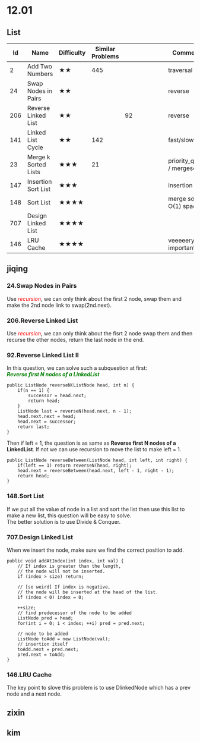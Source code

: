 # 12.01

## List
| Id  | Name                 | Difficulty | Similar Problems |   |   |   |   |   |   | Comments                   |
|-----|----------------------|------------|------------------|---|---|---|---|---|---|----------------------------|
| 2   | Add Two Numbers      | ★★         | 445              |   |   |   |   |   |   | traversal                  |
| 24  | Swap Nodes in Pairs  | ★★         |                  |   |   |   |   |   |   | reverse                    |
| 206 | Reverse Linked List  | ★★         |                  |92 |   |   |   |   |   | reverse                    |
| 141 | Linked List Cycle    | ★★         | 142              |   |   |   |   |   |   | fast/slow                  |
| 23  | Merge k Sorted Lists | ★★★        | 21               |   |   |   |   |   |   | priority_queue / mergesort |
| 147 | Insertion Sort List  | ★★★        |                  |   |   |   |   |   |   | insertion sort             |
| 148 | Sort List            | ★★★★       |                  |   |   |   |   |   |   | merge sort O(1) space      |
| 707 | Design Linked List   | ★★★★       |                  |   |   |   |   |   |   |                            |
| 146 | LRU Cache            | ★★★★       |                  |   |   |   |   |   |   | veeeeery important!!       |

## jiqing
### 24.Swap Nodes in Pairs
Use <font color = red>*recursion*</font>, we can only think about the first 2 node, swap them and make the 2nd node link to swap(2nd.next).

### 206.Reverse Linked List
Use <font color = red>*recursion*</font>, we can only think about the fisrt 2 node swap them and then recurse the other nodes, return the last node in the end.

### 92.Reverse Linked List II
In this question, we can solve such a subquestion at first:<br>
<font color = green>***Reverse first N nodes of a LinkedList***</font><br>
```
public ListNode reverseN(ListNode head, int n) {
    if(n == 1) {
        successor = head.next;
        return head;
    }
    ListNode last = reverseN(head.next, n - 1);
    head.next.next = head;
    head.next = successor;
    return last;
}
```
Then if left = 1, the question is as same as **Reverse first N nodes of a LinkedList**. If not we can use recursion to move the list to make left = 1.<br>
```
public ListNode reverseBetween(ListNode head, int left, int right) {
    if(left == 1) return reverseN(head, right);
    head.next = reverseBetween(head.next, left - 1, right - 1);
    return head;
}
```

### 148.Sort List
If we put all the value of node in a list and sort the list then use this list to make a new list, this question will be easy to solve.<br>
The better solution is to use Divide & Conquer.

### 707.Design Linked List
When we insert the node, make sure we find the correct position to add.
```
public void addAtIndex(int index, int val) {
    // If index is greater than the length, 
    // the node will not be inserted.
    if (index > size) return;

    // [so weird] If index is negative, 
    // the node will be inserted at the head of the list.
    if (index < 0) index = 0;

    ++size;
    // find predecessor of the node to be added
    ListNode pred = head;
    for(int i = 0; i < index; ++i) pred = pred.next;

    // node to be added
    ListNode toAdd = new ListNode(val);
    // insertion itself
    toAdd.next = pred.next;
    pred.next = toAdd;
}
```

### 146.LRU Cache
The key point to slove this problem is to use DlinkedNode which has a prev node and a next node.
## zixin



## kim